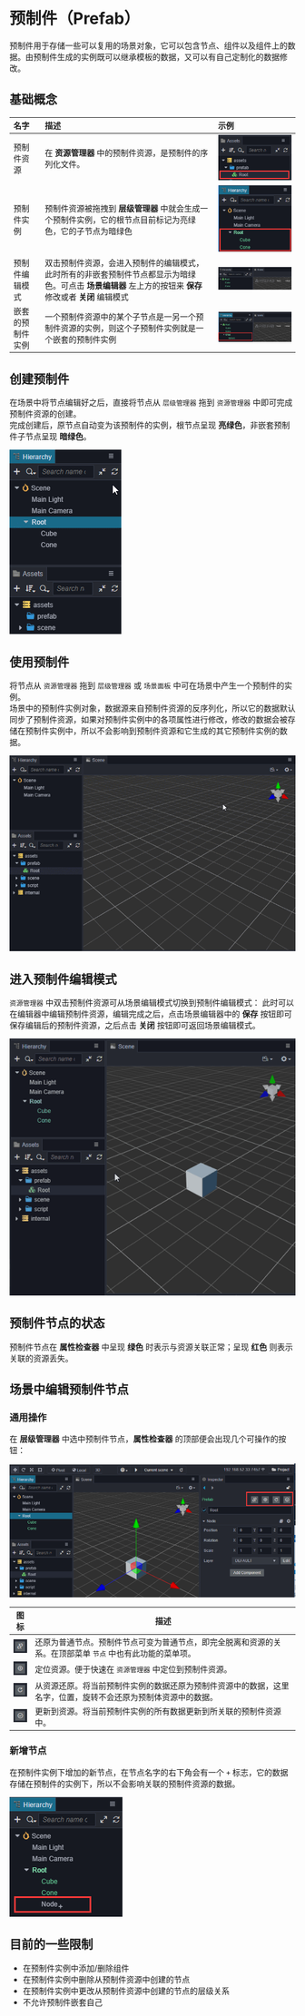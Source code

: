 # 预制件（Prefab）

预制件用于存储一些可以复用的场景对象，它可以包含节点、组件以及组件上的数据。由预制件生成的实例既可以继承模板的数据，又可以有自己定制化的数据修改。

## 基础概念

名字 | 描述 | 示例
:---|:---|:---
预制件资源|在 **资源管理器** 中的预制件资源，是预制件的序列化文件。|![](prefab/prefab-asset.png)
预制件实例|预制件资源被拖拽到 **层级管理器** 中就会生成一个预制件实例，它的根节点目前标记为亮绿色，它的子节点为暗绿色|![](prefab/prefab-instance.png)
预制件编辑模式|双击预制件资源，会进入预制件的编辑模式，此时所有的非嵌套预制件节点都显示为暗绿色。可点击 **场景编辑器** 左上方的按钮来 **保存** 修改或者 **关闭** 编辑模式|![](prefab/prefab-edit-mode.png)
嵌套的预制件实例|一个预制件资源中的某个子节点是一另一个预制件资源的实例，则这个子预制件实例就是一个嵌套的预制件实例|![](prefab/nested-prefab.png)


## 创建预制件

在场景中将节点编辑好之后，直接将节点从 `层级管理器` 拖到  `资源管理器` 中即可完成预制件资源的创建。<br>
完成创建后，原节点自动变为该预制件的实例，根节点呈现 **亮绿色**，非嵌套预制件子节点呈现 **暗绿色**。

![](prefab/create-prefab.gif)

## 使用预制件

将节点从 `资源管理器` 拖到  `层级管理器` 或 `场景面板` 中可在场景中产生一个预制件的实例。<br>
场景中的预制件实例对象，数据源来自预制件资源的反序列化，所以它的数据默认同步了预制件资源，如果对预制件实例中的各项属性进行修改，修改的数据会被存储在预制件实例中，所以不会影响到预制件资源和它生成的其它预制件实例的数据。

![](prefab/use-prefab.gif)

## 进入预制件编辑模式

`资源管理器` 中双击预制件资源可从场景编辑模式切换到预制件编辑模式：
此时可以在编辑器中编辑预制件资源，编辑完成之后，点击场景编辑器中的 **保存** 按钮即可保存编辑后的预制件资源，之后点击 **关闭** 按钮即可返回场景编辑模式。

![](prefab/prefab-edit-mode.gif)

## 预制件节点的状态

预制件节点在 **属性检查器** 中呈现 **绿色** 时表示与资源关联正常；呈现 **红色** 则表示关联的资源丢失。

## 场景中编辑预制件节点

### 通用操作

在 **层级管理器** 中选中预制件节点，**属性检查器** 的顶部便会出现几个可操作的按钮：

![](prefab/edit-prefab.png)

图标|描述
---|---
![](prefab/unlink-prefab-button.png)|还原为普通节点。预制件节点可变为普通节点，即完全脱离和资源的关系。在顶部菜单 `节点` 中也有此功能的菜单项。
![](prefab/locate-prefab-button.png)|定位资源。便于快速在 `资源管理器` 中定位到预制件资源。
![](prefab/revert-prefab-button.png)|从资源还原。将当前预制件实例的数据还原为预制件资源中的数据，这里名字，位置，旋转不会还原为预制体资源中的数据。
![](prefab/apply-prefab-button.png)|更新到资源。将当前预制件实例的所有数据更新到所关联的预制件资源中。

### 新增节点
在预制件实例下增加的新节点，在节点名字的右下角会有一个 `+` 标志，它的数据存储在预制件的实例下，所以不会影响关联的预制件资源的数据。

![](prefab/prefab-mounted-children.png)

## 目前的一些限制
- 在预制件实例中添加/删除组件
- 在预制件实例中删除从预制件资源中创建的节点
- 在预制件实例中更改从预制件资源中创建的节点的层级关系
- 不允许预制件嵌套自己
